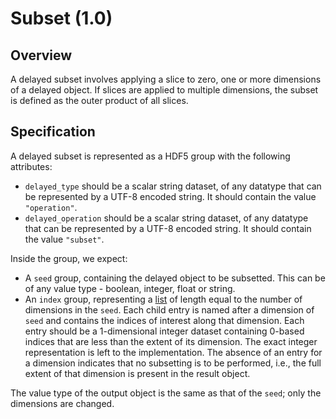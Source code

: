 

# Subset (1.0)

## Overview

A delayed subset involves applying a slice to zero, one or more dimensions of a delayed object.
If slices are applied to multiple dimensions, the subset is defined as the outer product of all slices.

## Specification

A delayed subset is represented as a HDF5 group with the following attributes:

- `delayed_type` should be a scalar string dataset, of any datatype that can be represented by a UTF-8 encoded string.
  It should contain the value `"operation"`.
- `delayed_operation` should be a scalar string dataset, of any datatype that can be represented by a UTF-8 encoded string.
  It should contain the value `"subset"`.

Inside the group, we expect:

- A `seed` group, containing the delayed object to be subsetted. 
  This can be of any value type - boolean, integer, float or string.
- An `index` group, representing a [list](_general.md#lists) of length equal to the number of dimensions in the `seed`.
  Each child entry is named after a dimension of `seed` and contains the indices of interest along that dimension.
  Each entry should be a 1-dimensional integer dataset containing 0-based indices that are less than the extent of its dimension.
  The exact integer representation is left to the implementation.
  The absence of an entry for a dimension indicates that no subsetting is to be performed, i.e., the full extent of that dimension is present in the result object.

The value type of the output object is the same as that of the `seed`; only the dimensions are changed.
